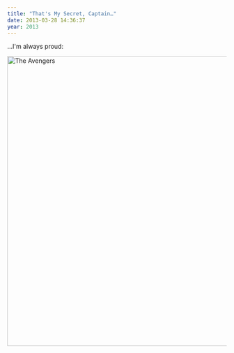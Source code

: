 ```yaml
---
title: "That's My Secret, Captain…"
date: 2013-03-28 14:36:37
year: 2013
---
```

<p>…I'm always proud:</p>
<p><img alt="The Avengers" src="{{'/files/2013/03/a.png' | relative_url}}" width="897" height="665" class="centered"></p>
